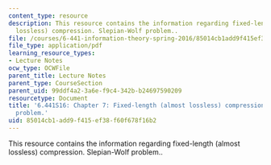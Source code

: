 ```yaml
---
content_type: resource
description: This resource contains the information regarding fixed-length (almost
  lossless) compression. Slepian-Wolf problem..
file: /courses/6-441-information-theory-spring-2016/85014cb1add9f415ef38f60f678f16b2_MIT6_441S16_chapter_7.pdf
file_type: application/pdf
learning_resource_types:
- Lecture Notes
ocw_type: OCWFile
parent_title: Lecture Notes
parent_type: CourseSection
parent_uid: 99ddf4a2-3a6e-f9c4-342b-b24697590209
resourcetype: Document
title: '6.441S16: Chapter 7: Fixed-length (almost lossless) compression. Slepian-Wolf
  problem.'
uid: 85014cb1-add9-f415-ef38-f60f678f16b2
---
```

This resource contains the information regarding fixed-length (almost lossless) compression. Slepian-Wolf problem..

